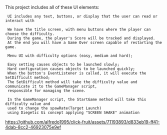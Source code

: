 This project includes all of these UI elements:

     UI includes any text, buttons, or display that the user can read or interact with

     We have the title screen, with menu buttons where the player can choose the difficulty.
     During the game, the player's Score will be tracked and displayed.
     At the end you will have a Game Over screen capable of restarting the game.
    
     Menu UI with difficulty options (easy, medium and hard);

     Easy setting causes objects to be launched slowly;
     Hard configuration causes objects to be launched quickly;
     When the button's EventListener is called, it will execute the SetDifficult method;
     The SetDifficult method will take the difficulty value and communicate it to the GameManager script,
     responsible for managing the scene.

     In the GameManager script, the StartGame method will take this difficulty value and
     used to change the spawRate(Target Launch)
     using Diegetic Ui concept applying "SCREEN SHAKE" animation


https://github.com/alfredo1995/click-fruit/assets/71193893/d833eb19-ff41-4dab-8cc2-46923075e9ef

